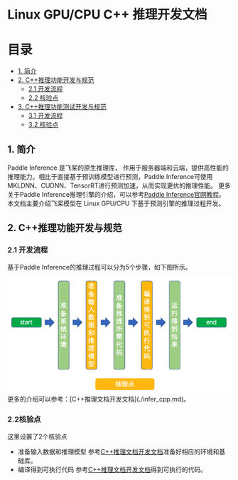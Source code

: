 # Linux GPU/CPU C++ 推理开发文档

# 目录

- [1. 简介](#1)
- [2. C++推理功能开发与规范](#2)
    - [2.1 开发流程](#2.1)
    - [2.2 核验点](#2.2)
- [3. C++推理功能测试开发与规范](#3)
    - [3.1 开发流程](#3.1)
    - [3.2 核验点](#3.2)


## 1. 简介

Paddle Inference 是飞桨的原生推理库， 作用于服务器端和云端，提供高性能的推理能力。相比于直接基于预训练模型进行预测，Paddle Inference可使用MKLDNN、CUDNN、TensorRT进行预测加速，从而实现更优的推理性能。
更多关于Paddle Inference推理引擎的介绍，可以参考[Paddle Inference官网教程](https://www.paddlepaddle.org.cn/documentation/docs/zh/guides/05_inference_deployment/inference/inference_cn.html)。
本文档主要介绍飞桨模型在 Linux GPU/CPU 下基于预测引擎的推理过程开发。


## 2. C++推理功能开发与规范

### 2.1 开发流程

基于Paddle Inference的推理过程可以分为5个步骤，如下图所示。
<div align="center">
    <img src="../images/infer_cpp.png" width="600">
</div>
更多的介绍可以参考：[C++推理文档开发文档](./infer_cpp.md)。

### 2.2核验点
这里设置了2个核验点

* 准备输入数据和推理模型
参考[C++推理文档开发文档](./infer_cpp.md)准备好相应的环境和基础库。
* 编译得到可执行代码
参考[C++推理文档开发文档](./infer_cpp.md)得到可执行的代码。



